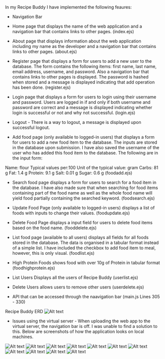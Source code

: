 In my Recipe Buddy I have implemented the following feaures:

- Navigation Bar

- Home page that displays the name of the web application and a navigation bar that contains links to other pages.
(index.ejs)

- About page that displays information about the web application including my name as the developer and a navigation bar that contains links to other pages.
(about.ejs)

- Register page that displays a form for users to add a new user to the database. The form contains the following items: first name, last name, email address, username, and password. Also a navigation bar that contains links to other pages is displayed. The password is hashed when stored and a message is displayed indicating that add operation has been done.
(register.ejs)

- Login page that displays a form for users to login using their username and password. Users are logged in if and only if both username and password are correct and a message is displayed indicating whether login is successful or not and why not successful.
(login.ejs)

- Logout - There is a way to logout, a message is displayed upon successful logout.

- Add food page (only available to logged-in users) that displays a form for users to add a new food item to the database. The inputs are stored in the database upon submission. I have also saved the username of the user who has added this food item to the database. The following are in the input form:

Name: flour
Typical values per:100
Unit of the typical value: gram
Carbs: 81 g
Fat: 1.4 g
Protein: 9.1 g
Salt: 0.01 g
Sugar: 0.6 g
(foodadd.ejs)

- Search food page displays a form for users to search for a food item in the database. I have also made sure that when searching for food items containing part of the food name as well as the whole food name will yield food partially containing the searched keyword.
(foodsearch.ejs)

- Update Food Page (only available to logged-in users) displays a list of foods with inputs to change their values.
(foodupdate.ejs)

- Delete Food Page displays a input field for users to delete food items based on the food name.
(fooddelete.ejs)

- List food page (available to all users) displays all fields for all foods stored in the database. The data is organised in a tabular format instead of a simple list. I have included the checkbox to add food item to meal, however, this is only visual.
(foodlist.ejs)

- High Protein Foods shows food with over 10g of Protein in tabular format
(foodhighprotein.ejs)

- List Users Displays all the users of Recipe Buddy
(userlist.ejs)

- Delete Users allows users to remove other users
(userdelete.ejs)

- API that can be accessed through the naavigation bar
(main.js Lines 305 - 330)

Recipe Buddy ERD
![Alt text](/documentation/ERD.png "Recipe Buddy ERD")

- Issues using the virtual server - When uploading the web app to the virtual server, the navigation bar is off. I was unable to find a solution to this. Below are screenshots of how the application looks on local machines.

![Alt text](/documentation/Home.png "Recipe Buddy Home")
![Alt text](/documentation/About.png "Recipe Buddy About")
![Alt text](/documentation/AddFood.png "Recipe Buddy Add Food")
![Alt text](/documentation/DeleteFood.png "Recipe Buddy Delete Food")
![Alt text](/documentation/DeleteUser.png "Recipe Buddy Delete User")
![Alt text](/documentation/earchFood.png "Recipe Buddy Search Food")
![Alt text](/documentation/ListFood.png "Recipe Buddy List Food")
![Alt text](/documentation/ListUser.png "Recipe Buddy List User")
![Alt text](/documentation/Login.png "Recipe Buddy Login")
![Alt text](/documentation/Register.png "Recipe Buddy Register")
![Alt text](/documentation/UpdateFood.png "Recipe Buddy Update Food")
